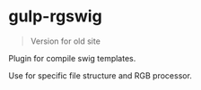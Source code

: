 # gulp-rgswig

> Version for old site

Plugin for compile swig templates.

Use for specific file structure and RGB processor.
